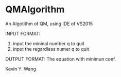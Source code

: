 # QMAlgorithm
An Algotithm of QM, using IDE of VS2015

INPUT FORMAT:
1.  input the mininal number
    q to quit
2.  input the regardless numer
    q to quit

OUTPUT FORMAT:
The equation with minimun coef.



Kevin Y. Wang
